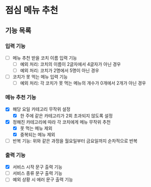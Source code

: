 # 점심 메뉴 추천

## 기능 목록

### 입력 기능
- [ ] 메뉴 추천 받을 코치 이름 입력 기능
  - [ ] 예외 처리: 코치의 이름이 2글자에서 4글자가 아닌 경우
  - [ ] 예외 처리: 코치가 2명에서 5명이 아닌 경우
- [ ] 코치가 못 먹는 메뉴 입력 기능
  - [ ] 예외 처리: 각 코치가 못 먹는 메뉴의 개수가 0개에서 2개가 아닌 경우

### 메뉴 추천 기능
- [x] 해당 요일 카테고리 무작위 설정
  - [x] 한 주에 같은 카테고리가 2회 초과되지 않도록 설정
- [x] 정해진 카테고리에 따라 각 코치에게 메뉴 무작위 추천
  - [x] 못 먹는 메뉴 제외
  - [x] 중복되는 메뉴 제외
- [ ] 반복 기능: 위와 같은 과정을 월요일부터 금요일까지 순차적으로 반복

### 출력 기능
- [x] 서비스 시작 문구 출력 기능
- [ ] 서비스 종류 문구 출력 기능
- [ ] 예외 상황 시 에러 문구 출력 기능